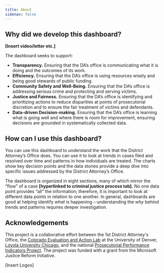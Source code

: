 ```yaml
---
title: About
sidenav: false
---
```

## **Why did we develop this dashboard?**

**\[Insert video/letter etc.]**

The dashboard seeks to support:

* **Transparency.** Ensuring that the DA’s office is communicating what it is doing and the outcomes of its work.
* **Efficiency.** Ensuring that the DA’s office is using resources wisely and being good stewards of public funding.
* **Community Safety and Well-Being.** Ensuring that the DA’s office is addressing serious crime and protecting and serving victims.
* **Justice and Fairness.** Ensuring that the DA’s office is identifying and prioritizing actions to reduce disparities at points of prosecutorial discretion and to ensure the fair treatment of victims and defendants.
* **Data-driven Decision-making.** Ensuring that the DA’s office is learning what is going well and where there is room for improvement, ensuring decisions are grounded in systematically collected data.

## How can I use this dashboard?

You can use this dashboard to understand the work that the District Attorney’s Office does. You can use it to look at trends in cases filed and resolved over time and patterns in how individuals are treated. The charts show key decision points and the data stories provide a deep dive into specific issues addressed by the District Attorney’s Office.  

The dashboard is organized in eight sections, many of which mirror the “flow” of a case **\[hyperlinked to criminal justice process tab].** No one data point provides “all” the information; therefore, it is important to look at different data points in relation to one another. In general, dashboards are good at helping identify *what* is happening – understanding the *why* behind trends and patterns requires deeper investigation.

## Acknowledgements

This project is a collaborative effort between the 1st District Attorney's Office, the [Colorado Evaluation and Action Lab](https://coloradolab.org/) at the University of Denver, [Loyola University Chicago](https://www.luc.edu/), and the national [Prosecutorial Performance Indicators Project](https://prosecutorialperformanceindicators.org/). The project was funded with a grant from the Microsoft Justice Reform Initiative.

\[Insert Logos]